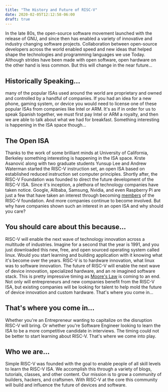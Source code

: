 ```yaml
---
title: "The History and Future of RISC-V"
date: 2020-02-05T12:12:58-06:00
draft: true
---
```

In the late 80s, the open-source software movement launched with the release of GNU, and since then has enabled a variety of innovative and industry changing software projects. Collaboration between open-source developers across the world enabled speed and new ideas that helped shape the technologies and programming languages we use Today. Although strides have been made with open software, open hardware on the other hand is less common. But this will change in the near future...

## Historically Speaking...
many of the popular ISAs used around the world are proprietary and owned and controlled by a handful of companies. If you had an idea for a new phone, gaming system, or device you would need to license one of these popular ISAs from companies like Intel or ARM. It's as if in order for us to speak Spanish together, we must first pay Intel or ARM a royalty, and then we are able to talk about what we had for breakfast. Something interesting is happening in the ISA space though... 

## The Open ISA
Thanks to the work of some brilliant minds at University of California, Berkeley something interesting is happening in the ISA space. Krste Asanović along with two graduate students Yunsup Lee and Andrew Waterman started the RISC-V instruction set, an open ISA based on established reduced instruction set computer principles. Shortly after, the RISC-V Foundation was founded to direct the future development of the RISC-V ISA.  Since it's inception, a plethora of technology companies have taken notice. Google, Alibaba, Samsung, Nvidia, and even Raspberry Pi  are just a few that have taken an interest through becoming [members](https://riscv.org/members-at-a-glance/) of the RISC-V foundation. And more companies continue to become involved. But why have companies shown such an interest in an open ISA and why should you care?

## You should care about this because...
RISC-V will enable the next wave of technology innovation across a multitude of industries. Imagine for a second that the year is 1991, and you just downloaded this new, free, and open sourced operating system called linux. Would you start learning and building application with it knowing what it's become over the years. RISC-V is to hardware innovation, what linux was to software innovation. The future of RISC-V will enable the next wave of device innovation, specialized hardware, and an re imagined software stack. This is pretty impressive timing as [Moore's Law](https://en.wikipedia.org/wiki/Moore%27s_law) is coming to an end. Not only will entrepreneurs and new companies benefit from the RISC-V ISA, but existing companies will be looking for talent to help mold the future of device innovation and custom hardware. That's where you come in...

## That's where you come in...
Whether you're an Entrepreneur wanting to capitalize on the disruption RISC-V will bring. Or whether you're Software Engineer looking to learn the ISA to be a more competitive candidate in interviews. The timing could not be better to start learning about RISC-V. That's where we come into play. 

## Who we are...
Simple RISC-V was founded with the goal to enable people of all skill levels to learn the RISC-V ISA. We accomplish this through a variety of blogs, tutorials, classes, and other content. Our mission is to grow a community of builders, hackers, and craftsmen. With RISC-V at the core this community will build and influence the future of devices and software.

